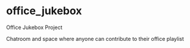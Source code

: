 office_jukebox
==============

Office Jukebox Project 

Chatroom and space where anyone can contribute to their office playlist
